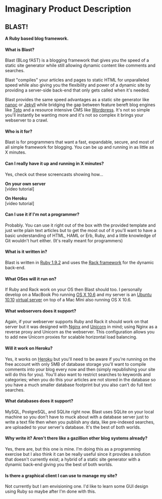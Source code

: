 # Imaginary Product Description

## BLAST!
**A Ruby based blog framework.**

#### What is Blast?
Blast (BLog fAST) is a blogging framework that gives you the speed of a static site generator while still allowing dynamic content like comments and searches.

Blast "compiles" your articles and pages to static HTML for unparalleled speed while also giving you the flexibility and power of a dynamic site by providing a server-side back-end that only gets called when it's needed.

Blast provides the same speed advantages as a static site generator like <a href="http://nanoc.stoneship.org/" target="new">nanoc</a> or <a href="http://jekyllrb.com/" target="new">Jekyll</a> while bridging the gap between feature bereft blog engines like <a href="http://cloudhead.io/toto" target="new">Toto</a> and a resource intensive CMS like <a href="http://wordpress.org/" target="new">Wordpress</a>. It's not so simple you'll instantly be wanting more and it's not so complex it brings your webserver to a crawl.

#### Who is it for?
Blast is for programmers that want a fast, expandable, secure, and most of all simple framework for blogging. You can be up and running in as little as X minutes.

#### Can I really have it up and running in X minutes?
Yes, check out these screencasts showing how...

**On your own server**  
[video tutorial]

**On Heroku**  
[video tutorial]

#### Can I use it if I'm not a programmer?
Probably. You can use it right out of the box with the provided template and just write plain text articles but to get the most out of it you'll want to have a basic understanding of HTML, HAML or Erb, Ruby, and a little knowledge of Git wouldn't hurt either. (It's really meant for programmers)

#### What is it written in?
Blast is written in <a href="http://www.ruby-lang.org/en/" target="new">Ruby 1.9.2</a> and uses the <a href="http://rack.rubyforge.org/" target="new">Rack framework</a> for the dynamic back-end.

#### What OSes will it run on?
If Ruby and Rack work on your OS then Blast should too. I personally develop on a MacBook Pro running <a href="http://www.apple.com/macosx/">OS X 10.6</a> and my server is an <a href="http://www.ubuntu.com/">Ubuntu 10.10</a> <a href="http://www.virtualbox.org/" target="new">virtual server</a> on top of a Mac Mini also running OS X 10.6.

#### What webservers does it support?
Again, if your webserver supports Ruby and Rack it should work on that server but it was designed with <a href="http://wiki.nginx.org/Main">Nginx</a> and <a href="https://github.com/defunkt/unicorn">Unicorn</a> in mind; using Nginx as a reverse proxy and Unicorn as the webserver. This configuration allows you to add new Unicorn proxies for scalable horizontal load balancing.

#### Will it work on Heroku?
Yes, it works on <a href="http://heroku.com/" target="new">Heroku</a> but you'll need to be aware if you're running on the free account with only 5MB of database storage you'll want to compile comments into your blog every now and then (simply republishing your site will do this for you). You'll also want to restrict searches to keywords and categories; when you do this your articles are not stored in the database so you have a much smaller database footprint but you also can't do full text searches.

#### What databases does it support?
MySQL, PostgreSQL, and SQLite right now. Blast uses SQLite on your local machine so you don't have to muck about with a database server just to write a text file then when you publish any data, like pre-indexed searches, are uploaded to your server's database. It's the best of both worlds.

#### Why write it? Aren't there like a gazillion other blog systems already?
Yes, there are, but this one is mine. I'm doing this as a programming exercise but I also think it can be really useful since it provides a solution that doesn't currently exist; a hybrid of a static site generator with a dynamic back-end giving you the best of both worlds.

#### Is there a graphical client I can use to manage my site?
Not currently but I am envisioning one. I'd like to learn some GUI design using Ruby so maybe after I'm done with this.
